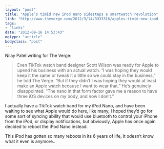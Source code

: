 ```yaml
---
layout: "post"
title: "Apple’s timid new iPod nano sidesteps a smartwatch revolution"
link: "http://www.theverge.com/2012/9/14/3333316/apples-timid-new-ipod-nano-sidesteps-a-smartwatch-revolution"
tags: 
- "links"
date: "2012-09-16 14:53:43"
ogtype: "article"
bodyclass: "post"
---
```


Nilay Patel writing for The Verge:​

> Even TikTok watch band designer Scott Wilson was ready for Apple to upend his business with an actual watch. “I was hoping they would keep it the same or tweak it a little so we could stay in the business,” he told The Verge. “But if they didn’t I was hoping they would at least make an Apple watch because I want to wear that.” He’s genuinely disappointed. “The nano in that form factor gave me a reason to have three iOS devices on my body, and now I don’t.”

I actually have a TikTok watch band for my iPod Nano, and have been waiting to see what Apple would do here, like many, I hoped they’d go for some sort of syncing ability that would use bluetooth to control your iPhone from the iPod, or display notifications, but obviously, Apple has once again decided to reboot the iPod Nano instead.

This iPod has gotten so many reboots in its 6 years of life, It odesn’t know what it even is anymore..